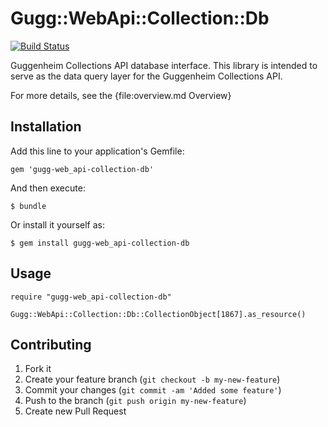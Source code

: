 # Gugg::WebApi::Collection::Db

[![Build Status](https://travis-ci.org/Guggenheim/gugg-web_api-collection-db.png?branch=master)](https://travis-ci.org/Guggenheim/gugg-web_api-collection-db)

Guggenheim Collections API database interface. This library is intended to 
serve as the data query layer for the Guggenheim Collections API. 

For more details, see the {file:overview.md Overview}

## Installation

Add this line to your application's Gemfile:

    gem 'gugg-web_api-collection-db'

And then execute:

    $ bundle

Or install it yourself as:

    $ gem install gugg-web_api-collection-db

## Usage

    require "gugg-web_api-collection-db"

    Gugg::WebApi::Collection::Db::CollectionObject[1867].as_resource()

## Contributing

1. Fork it
2. Create your feature branch (`git checkout -b my-new-feature`)
3. Commit your changes (`git commit -am 'Added some feature'`)
4. Push to the branch (`git push origin my-new-feature`)
5. Create new Pull Request
